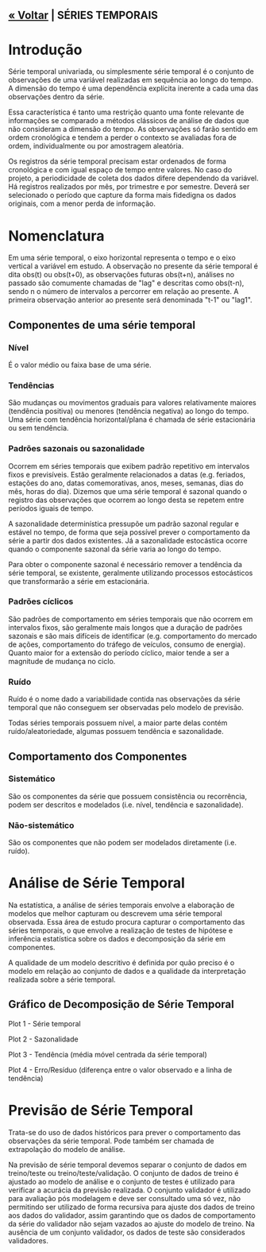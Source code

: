 <h2 style="text-align: left">

 [« Voltar](https://github.com/vcwild/wtp-model) | SÉRIES TEMPORAIS

</h2>

# Introdução

Série temporal univariada, ou simplesmente série temporal é o conjunto de observações de uma variável realizadas em sequência ao longo do tempo. A dimensão do tempo é uma dependência explícita inerente a cada uma das observações dentro da série. 

Essa característica é tanto uma restrição quanto uma fonte relevante de informações se comparado a métodos clássicos de análise de dados que não consideram a dimensão do tempo. As observações só farão sentido em ordem cronológica e tendem a perder o contexto se avaliadas fora de ordem, individualmente ou por amostragem aleatória.

Os registros da série temporal precisam estar ordenados de forma cronológica e com igual espaço de tempo entre valores.
No caso do projeto, a periodicidade de coleta dos dados difere dependendo da variável. Há registros realizados por mês, por trimestre e por semestre. Deverá ser selecionado o período que capture da forma mais fidedigna os dados originais, com a menor perda de informação.

# Nomenclatura

Em uma série temporal, o eixo horizontal representa o tempo e o eixo vertical a variável em estudo. A observação no presente da série temporal é dita obs(t) ou obs(t+0), as observações futuras obs(t+n), análises no passado são comumente chamadas de "lag" e descritas como obs(t-n), sendo n o número de intervalos a percorrer em relação ao presente. A primeira observação anterior ao presente será denominada "t-1" ou "lag1".

## Componentes de uma série temporal

### Nível

É o valor médio ou faixa base de uma série.

### Tendências

São mudanças ou movimentos graduais para valores relativamente maiores (tendência positiva) ou menores (tendência negativa) ao longo do tempo. Uma série com tendência horizontal/plana é chamada de série estacionária ou sem tendência.

### Padrões sazonais ou sazonalidade

Ocorrem em séries temporais que exibem padrão repetitivo em intervalos fixos e previsíveis. Estão geralmente relacionados a datas (e.g. feriados, estações do ano, datas comemorativas, anos, meses, semanas, dias do mês, horas do dia). Dizemos que uma série temporal é sazonal quando o registro das observações que ocorrem ao longo desta se repetem entre períodos iguais de tempo.

A sazonalidade determinística pressupõe um padrão sazonal regular e estável no tempo, de forma que seja possível prever o comportamento da série a partir dos dados existentes. Já a sazonalidade estocástica ocorre quando o componente sazonal da série varia ao longo do tempo. 

Para obter o componente sazonal é necessário remover a tendência da série temporal, se existente, geralmente utilizando processos estocásticos que transformarão a série em estacionária. 

### Padrões cíclicos

São padrões de comportamento em séries temporais que não ocorrem em intervalos fixos, são geralmente mais longos que a duração de padrões sazonais e são mais difíceis de identificar (e.g. comportamento do mercado de ações, comportamento do tráfego de veículos, consumo de energia). Quanto maior for a extensão do período cíclico, maior tende a ser a magnitude de mudança no ciclo. 

### Ruído

Ruído é o nome dado a variabilidade contida nas observações da série temporal que não conseguem ser observadas pelo modelo de previsão.

Todas séries temporais possuem nível, a maior parte delas contém ruído/aleatoriedade, algumas possuem tendência e sazonalidade.

## Comportamento dos Componentes

### Sistemático

São os componentes da série que possuem consistência ou recorrência, podem ser descritos e modelados (i.e. nível, tendência e sazonalidade).

### Não-sistemático

São os componentes que não podem ser modelados diretamente (i.e. ruído).

# Análise de Série Temporal

Na estatística, a análise de séries temporais envolve a elaboração de modelos que melhor capturam ou descrevem uma série temporal observada. Essa área de estudo procura capturar o comportamento das séries temporais, o que envolve a realização de testes de hipótese e inferência estatística sobre os dados e decomposição da série em componentes. 

A qualidade de um modelo descritivo é definida por quão preciso é o modelo em relação ao conjunto de dados e a qualidade da interpretação realizada sobre a série temporal.

## Gráfico de Decomposição de Série Temporal

Plot 1 - Série temporal

Plot 2 - Sazonalidade

Plot 3 - Tendência (média móvel centrada da série temporal)

Plot 4 - Erro/Resíduo (diferença entre o valor observado e a linha de tendência)

# Previsão de Série Temporal

Trata-se do uso de dados históricos para prever o comportamento das observações da série temporal. Pode também ser chamada de extrapolação do modelo de análise. 

Na previsão de série temporal devemos separar o conjunto de dados em treino/teste ou treino/teste/validação. O conjunto de dados de treino é ajustado ao modelo de análise e o conjunto de testes é utilizado para verificar a acurácia da previsão realizada. O conjunto validador é utilizado para avaliação pós modelagem e deve ser consultado uma só vez, não permitindo ser utilizado de forma recursiva para ajuste dos dados de treino aos dados do validador, assim garantindo que os dados de comportamento da série do validador não sejam vazados ao ajuste do modelo de treino. Na ausência de um conjunto validador, os dados de teste são considerados validadores.
